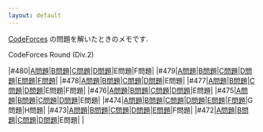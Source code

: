 ```yaml
---
layout: default
---
```

[CodeForces](http://codeforces.com/) の問題を解いたときのメモです.

CodeForces Round (Div.2)

|#480|[A問題](cdf/div2/480/a.html)|[B問題](cdf/div2/480/b.html)|[C問題](cdf/div2/480/c.html)|[D問題](cdf/div2/480/d.html)|E問題|F問題|
|#479|[A問題](cdf/div2/479/a.html)|[B問題](cdf/div2/479/b.html)|[C問題](cdf/div2/479/c.html)|[D問題](cdf/div2/479/d.html)|[E問題](cdf/div2/479/e.html)|[F問題](cdf/div2/479/f.html)|
|#478|[A問題](cdf/div2/478/a.html)|[B問題](cdf/div2/478/b.html)|[C問題](cdf/div2/478/c.html)|[D問題](cdf/div2/478/d.html)|E問題|
|#477|[A問題](cdf/div2/477/a.html)|[B問題](cdf/div2/477/b.html)|[C問題](cdf/div2/477/c.html)|[D問題](cdf/div2/477/d.html)|E問題|F問題|
|#476|[A問題](cdf/div2/476/a.html)|[B問題](cdf/div2/476/b.html)|[C問題](cdf/div2/476/c.html)|[D問題](cdf/div2/476/d.html)|E問題|
|#475|[A問題](cdf/div2/475/a.html)|[B問題](cdf/div2/475/b.html)|[C問題](cdf/div2/475/c.html)|[D問題](cdf/div2/475/d.html)|E問題|
|#474|[A問題](cdf/div2/474/a.html)|[B問題](cdf/div2/474/b.html)|[C問題](cdf/div2/474/c.html)|[D問題](cdf/div2/474/d.html)|[E問題](cdf/div2/474/e.html)|[F問題](cdf/div2/474/f.html)|G問題|H問題|
|#473|[A問題](cdf/div2/473/a.html)|[B問題](cdf/div2/473/b.html)|[C問題](cdf/div2/473/c.html)|[D問題](cdf/div2/473/d.html)|[E問題](cdf/div2/473/e.html)|F問題|
|#472|[A問題](cdf/div2/472/a.html)|[B問題](cdf/div2/472/b.html)|[C問題](cdf/div2/472/c.html)|[D問題](cdf/div2/472/d.html)|E問題| |

